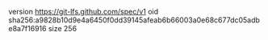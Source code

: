 version https://git-lfs.github.com/spec/v1
oid sha256:a9828b10d9e4a6450f0dd39145afeab6b66003a0e68c677dc05adbe8a7f16916
size 256

